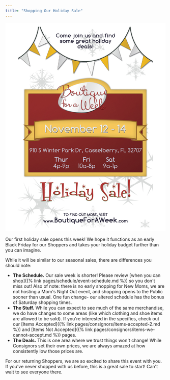 ```yaml
---
title: "Shopping Our Holiday Sale"
---
```


![](/img/blog/Blog_flyer.jpg)

Our first holiday sale opens this week! We hope it functions as an early Black Friday for our Shoppers and takes your holiday budget further than you can imagine.

While it will be similar to our seasonal sales, there are differences you should note:

* **The Schedule.** Our sale week is shorter! Please review [when you can shop]({% link pages/schedule/event-schedule.md %}) so you don't miss out! Also of note: there is no early shopping for New Moms, we are not hosting a Mom's Night Out event, and shopping opens to the Public sooner than usual. One fun change- our altered schedule has the bonus of Saturday shopping times.
* **The Stuff.** While you can expect to see much of the same merchandise, we do have changes to some areas (like which clothing and shoe items are allowed to be sold). If you're interested in the specifics, check out our [Items Accepted]({% link pages/consignors/items-accepted-2.md %}) and [Items Not Accepted]({% link pages/consignors/items-we-cannot-accept.md %}) pages.
* **The Deals.** This is one area where we trust things won't change! While Consignors set their own prices, we are always amazed at how consistently low those prices are.

For our returning Shoppers, we are so excited to share this event with you. If you've never shopped with us before, this is a great sale to start! Can't wait to see everyone there.
